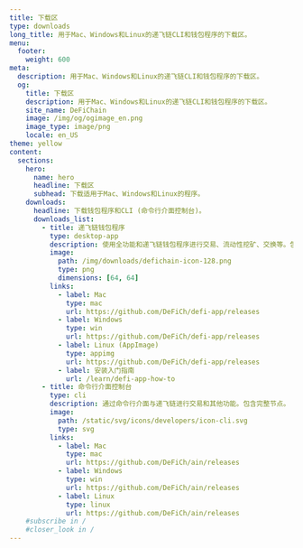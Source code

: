 ```yaml
---
title: 下载区
type: downloads
long_title: 用于Mac、Windows和Linux的递飞链CLI和钱包程序的下载区。
menu:
  footer:
    weight: 600
meta:
  description: 用于Mac、Windows和Linux的递飞链CLI和钱包程序的下载区。
  og:
    title: 下载区
    description: 用于Mac、Windows和Linux的递飞链CLI和钱包程序的下载区。
    site_name: DeFiChain
    image: /img/og/ogimage_en.png
    image_type: image/png
    locale: en_US
theme: yellow
content:
  sections:
    hero:
      name: hero
      headline: 下载区
      subhead: 下载适用于Mac、Windows和Linux的程序。
    downloads:
      headline: 下载钱包程序和CLI (命令行介面控制台)。
      downloads_list:
        - title: 递飞链钱包程序
          type: desktop-app
          description: 使用全功能和递飞链钱包程序进行交易、流动性挖矿、交换等。包含完整节点。
          image:
            path: /img/downloads/defichain-icon-128.png
            type: png
            dimensions: [64, 64]
          links:
            - label: Mac
              type: mac
              url: https://github.com/DeFiCh/defi-app/releases
            - label: Windows
              type: win
              url: https://github.com/DeFiCh/defi-app/releases
            - label: Linux (AppImage)
              type: appimg
              url: https://github.com/DeFiCh/defi-app/releases
            - label: 安装入门指南
              url: /learn/defi-app-how-to
        - title: 命令行介面控制台
          type: cli
          description: 通过命令行介面与递飞链进行交易和其他功能。包含完整节点。
          image:
            path: /static/svg/icons/developers/icon-cli.svg
            type: svg
          links:
            - label: Mac
              type: mac
              url: https://github.com/DeFiCh/ain/releases
            - label: Windows
              type: win
              url: https://github.com/DeFiCh/ain/releases
            - label: Linux
              type: linux
              url: https://github.com/DeFiCh/ain/releases
    #subscribe in /
    #closer_look in /
---
```

